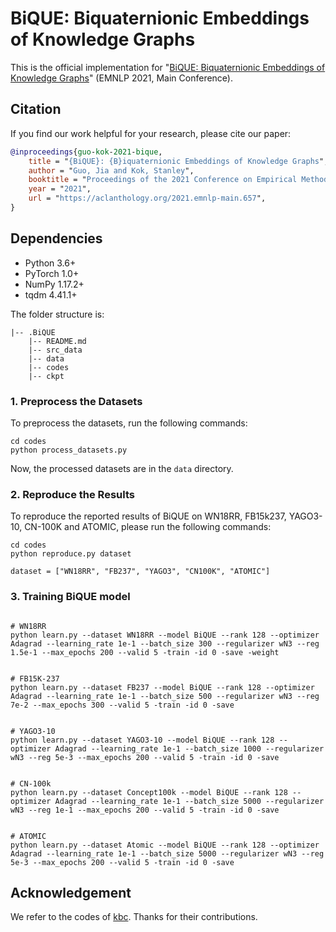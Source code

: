 BiQUE: Biquaternionic Embeddings of Knowledge Graphs
===
This is the official implementation for "[BiQUE: Biquaternionic Embeddings of Knowledge Graphs](https://arxiv.org/abs/2109.14401)" (EMNLP 2021, Main Conference).

## Citation
If you find our work helpful for your research, please cite our paper:

```bibtex
@inproceedings{guo-kok-2021-bique,
    title = "{BiQUE}: {B}iquaternionic Embeddings of Knowledge Graphs",
    author = "Guo, Jia and Kok, Stanley",
    booktitle = "Proceedings of the 2021 Conference on Empirical Methods in Natural Language Processing",
    year = "2021",
    url = "https://aclanthology.org/2021.emnlp-main.657",
}
```

## Dependencies
- Python 3.6+
- PyTorch 1.0+
- NumPy 1.17.2+
- tqdm 4.41.1+

The folder structure is:

```
|-- .BiQUE
    |-- README.md
    |-- src_data
    |-- data
    |-- codes
    |-- ckpt    
```


### 1. Preprocess the Datasets
To preprocess the datasets, run the following commands:

```shell script
cd codes
python process_datasets.py
```

Now, the processed datasets are in the `data` directory.


### 2. Reproduce the Results 
To reproduce the reported results of BiQUE on WN18RR, FB15k237, YAGO3-10, CN-100K and ATOMIC, please run the following commands:

```shell script
cd codes
python reproduce.py dataset

dataset = ["WN18RR", "FB237", "YAGO3", "CN100K", "ATOMIC"]
```

### 3. Training BiQUE model

```shell script

# WN18RR
python learn.py --dataset WN18RR --model BiQUE --rank 128 --optimizer Adagrad --learning_rate 1e-1 --batch_size 300 --regularizer wN3 --reg 1.5e-1 --max_epochs 200 --valid 5 -train -id 0 -save -weight


# FB15K-237
python learn.py --dataset FB237 --model BiQUE --rank 128 --optimizer Adagrad --learning_rate 1e-1 --batch_size 500 --regularizer wN3 --reg 7e-2 --max_epochs 300 --valid 5 -train -id 0 -save


# YAGO3-10
python learn.py --dataset YAGO3-10 --model BiQUE --rank 128 --optimizer Adagrad --learning_rate 1e-1 --batch_size 1000 --regularizer wN3 --reg 5e-3 --max_epochs 200 --valid 5 -train -id 0 -save


# CN-100k
python learn.py --dataset Concept100k --model BiQUE --rank 128 --optimizer Adagrad --learning_rate 1e-1 --batch_size 5000 --regularizer wN3 --reg 1e-1 --max_epochs 200 --valid 5 -train -id 0 -save


# ATOMIC
python learn.py --dataset Atomic --model BiQUE --rank 128 --optimizer Adagrad --learning_rate 1e-1 --batch_size 5000 --regularizer wN3 --reg 5e-3 --max_epochs 200 --valid 5 -train -id 0 -save
```

## Acknowledgement
We refer to the codes of [kbc](https://github.com/facebookresearch/kbc). Thanks for their contributions.

